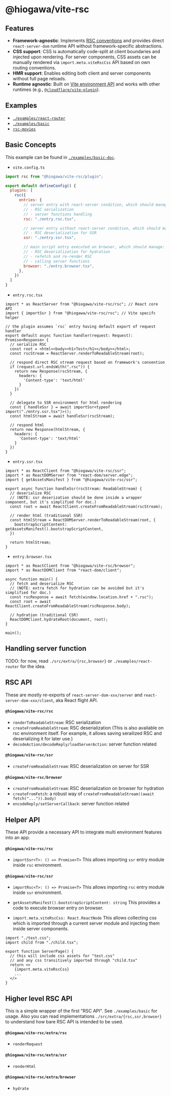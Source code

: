 # @hiogawa/vite-rsc

## Features

- **Framework-agnostic**: Implements [RSC conventions](https://react.dev/reference/rsc/server-components) and provides direct `react-server-dom` runtime API without framework-specific abstractions.
- **CSS support**: CSS is automatically code-split at client boundaries and injected upon rendering. For server components, CSS assets can be manually rendered via `import.meta.viteRscCss` API based on own routing conventions.
- **HMR support**: Enables editing both client and server components without full page reloads.
- **Runtime agnostic**: Built on [Vite environment API](https://vite.dev/guide/api-environment.html) and works with other runtimes (e.g., [`@cloudflare/vite-plugin`](https://github.com/cloudflare/workers-sdk/tree/main/packages/vite-plugin-cloudflare)).

## Examples

- [`./examples/react-router`](./examples/react-router)
- [`./examples/basic`](./examples/basic)
- [`rsc-movies`](https://github.com/hi-ogawa/rsc-movies/)

## Basic Concepts

This example can be found in [`./examples/basic-doc`](./examples/basic-doc).

- `vite.config.ts`

```js
import rsc from "@hiogawa/vite-rsc/plugin";

export default defineConfig() {
  plugins: [
    rsc({
      entries: {
        // server entry with react-server condition, which should manage:
        // - RSC serialization
        // - server functions handling
        rsc: "./entry.rsc.tsx",

        // server entry without react-server condition, which should manage:
        // - RSC deserialization for SSR
        ssr: "./entry.ssr.tsx",

        // main script entry executed on browser, which should manage:
        // - RSC deserialization for hydration
        // - refetch and re-render RSC
        // - calling server functions
        browser: "./entry.browser.tsx",
      },
    })
  ]
}
```

- `entry.rsc.tsx`

```tsx
import * as ReactServer from "@hiogawa/vite-rsc/rsc"; // React core API
import { importSsr } from "@hiogawa/vite-rsc/rsc"; // Vite specifc helper

// the plugin assumes `rsc` entry having default export of request handler
export default async function handler(request: Request): Promise<Response> {
  // serialize RSC
  const root = <html><body><h1>Test</h1></body></html>;
  const rscStream = ReactServer.renderToReadableStream(root);

  // respond direct RSC stream request based on framework's convention
  if (request.url.endsWith(".rsc")) {
    return new Response(rscStream, {
      headers: {
        'Content-type': 'text/html'
      }
    })
  }

  // delegate to SSR environment for html rendering
  const { handleSsr } = await importSsr<typeof import("./entry.ssr.tsx")>();
  const htmlStream = await handleSsr(rscStream);

  // respond html
  return new Response(htmlStream, {
    headers: {
      'Content-type': 'text/html'
    }
  })
}
```

- `entry.ssr.tsx`

```tsx
import * as ReactClient from "@hiogawa/vite-rsc/ssr";
import * as ReactDOMServer from "react-dom/server.edge";
import { getAssetsManifest } from "@hiogawa/vite-rsc/ssr";

export async function handleSsr(rscStream: ReadableStream) {
  // deserialize RSC
  // (NOTE: ssr deserization should be done inside a wrapper component, but it's simplified for doc.)
  const root = await ReactClient.createFromReadableStream(rscStream);

  // render html (traditional SSR)
  const htmlStream = ReactDOMServer.renderToReadableStream(root, {
    bootstrapScriptContent: getAssetsManifest().bootstrapScriptContent,
  })

  return htmlStream;
}
```

- `entry.browser.tsx`

```tsx
import * as ReactClient from "@hiogawa/vite-rsc/browser";
import * as ReactDOMClient from "react-dom/client";

async function main() {
  // fetch and deserialize RSC
  // (NOTE: extra fetch for hydration can be avoided but it's simplified for doc.)
  const rscResponse = await fetch(window.location.href + ".rsc");
  const root = await ReactClient.createFromReadableStream(rscResponse.body);

  // hydration (traditional CSR)
  ReactDOMClient.hydrateRoot(document, root);
}

main();
```

## Handling server function

TODO: for now, read `./src/extra/{rsc,browser}` or `./examples/react-router` for the idea.

## RSC API

These are mostly re-exports of `react-server-dom-xxx/server` and `react-server-dom-xxx/client`, aka React flight API.

#### `@hiogawa/vite-rsc/rsc`

- `renderToReadableStream`: RSC serialization
- `createFromReadableStream`: RSC deserialization (This is also available on rsc environment itself. For example, it allows saving serailized RSC and deserializing it for later use.)
- `decodeAction/decodeReply/loadServerAction`: server function related

#### `@hiogawa/vite-rsc/ssr`

- `createFromReadableStream`: RSC deserialization on server for SSR

#### `@hiogawa/vite-rsc/browser`

- `createFromReadableStream`: RSC deserialization on browser for hydration
- `createFromFetch`: a robust way of `createFromReadableStream((await fetch("...")).body)`
- `encodeReply/setServerCallback`: server function related

## Helper API

These API provide a necessary API to integrate multi environment features into an app.

#### `@hiogawa/vite-rsc/rsc`

- `importSsr<T>: () => Promise<T>`
  This allows importing `ssr` entry module inside `rsc` environment.

#### `@hiogawa/vite-rsc/ssr`

- `importRsc<T>: () => Promise<T>`
  This allows importing `rsc` entry module inside `ssr` environment.

- `getAssetsManifest().bootstrapScriptContent: string`
  This provides a code to execute browser entry on browser.

- `import.meta.viteRscCss: React.ReactNode`
  This allows collecting css which is imported through a current server module and injecting them inside server components.

```tsx
import "./test.css";
import child from "./child.tsx";

export function ServerPage() {
  // this will include css assets for "test.css"
  // and any css transitively imported through "child.tsx"
  return <>
    {import.meta.viteRscCss}
    ...
  </>
}
```

## Higher level RSC API

This is a simple wrapper of the first "RSC API". See `./examples/basic` for usage.
Also you can read implementations `./src/extra/{rsc,ssr,browser}` to understand
how bare RSC API is intended to be used.

#### `@hiogawa/vite-rsc/extra/rsc`

- `renderRequest`

#### `@hiogawa/vite-rsc/extra/ssr`

- `renderHtml`

#### `@hiogawa/vite-rsc/extra/browser`

- `hydrate`
